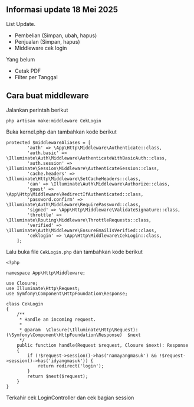 ## Informasi update 18 Mei 2025

List Update.
- Pembelian (Simpan, ubah, hapus)
- Penjualan (Simpan, hapus)
- Middleware cek login

Yang belum
- Cetak PDF
- Filter per Tanggal

## Cara buat middleware
Jalankan perintah berikut
```
php artisan make:middleware CekLogin
```
Buka kernel.php dan tambahkan kode berikut
```
protected $middlewareAliases = [
        'auth' => \App\Http\Middleware\Authenticate::class,
        'auth.basic' => \Illuminate\Auth\Middleware\AuthenticateWithBasicAuth::class,
        'auth.session' => \Illuminate\Session\Middleware\AuthenticateSession::class,
        'cache.headers' => \Illuminate\Http\Middleware\SetCacheHeaders::class,
        'can' => \Illuminate\Auth\Middleware\Authorize::class,
        'guest' => \App\Http\Middleware\RedirectIfAuthenticated::class,
        'password.confirm' => \Illuminate\Auth\Middleware\RequirePassword::class,
        'signed' => \App\Http\Middleware\ValidateSignature::class,
        'throttle' => \Illuminate\Routing\Middleware\ThrottleRequests::class,
        'verified' => \Illuminate\Auth\Middleware\EnsureEmailIsVerified::class,
        'ceklogin' => \App\Http\Middleware\CekLogin::class,
    ];
```

Lalu buka file `CekLogin.php` dan tambahkan kode berikut
```
<?php

namespace App\Http\Middleware;

use Closure;
use Illuminate\Http\Request;
use Symfony\Component\HttpFoundation\Response;

class CekLogin
{
    /**
     * Handle an incoming request.
     *
     * @param  \Closure(\Illuminate\Http\Request): (\Symfony\Component\HttpFoundation\Response)  $next
     */
    public function handle(Request $request, Closure $next): Response
    {
        if (!$request->session()->has('namayangmasuk') && !$request->session()->has('idyangmasuk')) {
            return redirect('login');
        }
        return $next($request);
    }
}
```

Terkahir cek LoginController dan cek bagian session